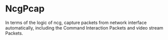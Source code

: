 # NcgPcap
In terms of the logic of ncg, capture packets from network interface automatically, including the Command Interaction Packets and video stream Packets.
